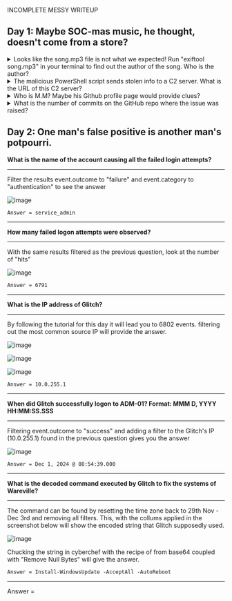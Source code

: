 INCOMPLETE MESSY WRITEUP

## Day 1: Maybe SOC-mas music, he thought, doesn't come from a store?

<details>
<summary> Looks like the song.mp3 file is not what we expected! Run "exiftool song.mp3" in your terminal to find out the author of the song. Who is the author? </summary>
  <p></p>

____________________________________________________________________________________________________________________

As specified in the title, running exiftool against song.mp3 gives the answer

![image](https://github.com/user-attachments/assets/88062853-40bd-4f34-871b-d8a5cc555e8d)

```Answer = Tyler Ramsbey```
____________________________________________________________________________________________________________________

</details>

<details>
<summary> The malicious PowerShell script sends stolen info to a C2 server. What is the URL of this C2 server? </summary>
  <p></p>

____________________________________________________________________________________________________________________
Following the activity along leads you to a github address which is hosting the script:
https://raw.githubusercontent.com/MM-WarevilleTHM/IS/refs/heads/main/IS.ps1

Within the script is the function "Send-InfoToC2Server". In PowerShell, variables are represented by text strings that begin with a dollar sign ($). You will find the answer. under the variable _$c2Url_.

![image](https://github.com/user-attachments/assets/e062b283-c5f4-42da-8e2e-cbca832b5b8a)

```Answer = http://papash3ll.thm/data```
____________________________________________________________________________________________________________________

</details>

<details>
<summary> Who is M.M? Maybe his Github profile page would provide clues? </summary>
  <p></p>

____________________________________________________________________________________________________________________
By doing a basic Github Search for the very identifiable string found within the code of the previous question (Created by the one and only M.M.), this leads us to a profile claiming to be owned by M.M

![image](https://github.com/user-attachments/assets/27a98888-3dfb-42a0-a213-87de874adde8)

![image](https://github.com/user-attachments/assets/dc0e85cd-4603-4180-b19c-f5a45d34279e)

```Answer = Mayor Malware```

____________________________________________________________________________________________________________________

</details>

<details>
<summary> What is the number of commits on the GitHub repo where the issue was raised? </summary>
  <p></p>

____________________________________________________________________________________________________________________

Instead of searching for repositories, if we instead search for "Issues", there is an issue titled "python version of this" for a tool called "CryptoWallet-Search" by "Bloatware-WarevilleTHM".

![image](https://github.com/user-attachments/assets/5393c8aa-07cb-4f6f-8af4-b4ccf3059fe4)

By traversing to Bloatware-WarevilleTHM/CryptoWallet-Search (click on the name above the issue) you can see there is 1 commit that has been made.

![image](https://github.com/user-attachments/assets/f6543ff7-5833-438d-a1d8-65f14305d407)

```Answer = 1```

____________________________________________________________________________________________________________________

</details>

##  Day 2: One man's false positive is another man's potpourri.

**What is the name of the account causing all the failed login attempts?**
____________________________________________________________________________________________________________________
Filter the results event.outcome to "failure" and event.category to "authentication" to see the answer

![image](https://github.com/user-attachments/assets/9bc875f6-ca04-490b-b83b-c5094118307c)

```Answer = service_admin```
____________________________________________________________________________________________________________________
**How many failed logon attempts were observed?**
____________________________________________________________________________________________________________________
With the same results filtered as the previous question, look at the number of "hits"

![image](https://github.com/user-attachments/assets/195212e2-ec9e-4a4a-a84f-b0f58b313567)

```Answer = 6791```
____________________________________________________________________________________________________________________
**What is the IP address of Glitch?**
____________________________________________________________________________________________________________________
By following the tutorial for this day it will lead you to 6802 events. filtering out the most common source IP will provide the answer.

![image](https://github.com/user-attachments/assets/2caf0312-fb53-43a4-949b-1c0b25fa3946)

![image](https://github.com/user-attachments/assets/dbc0919e-8a1f-4933-97b4-f85696cd92e0)

![image](https://github.com/user-attachments/assets/ac30cf16-4c96-4f07-b896-ce69c869bb06)


```Answer = 10.0.255.1```
____________________________________________________________________________________________________________________
**When did Glitch successfully logon to ADM-01? Format: MMM D, YYYY HH:MM:SS.SSS**
____________________________________________________________________________________________________________________
Filtering event.outcome to "success" and adding a filter to the Glitch's IP (10.0.255.1) found in the previous question gives you the answer

![image](https://github.com/user-attachments/assets/5fceaec5-dfa1-4670-bbcf-afeee2420f6a)

```Answer = Dec 1, 2024 @ 08:54:39.000```
____________________________________________________________________________________________________________________
**What is the decoded command executed by Glitch to fix the systems of Wareville?**
____________________________________________________________________________________________________________________
The command can be found by resetting the time zone back to 29th Nov - Dec 3rd and removing all filters. This, with the collums applied in the screenshot below will show the encoded string that Glitch supposedly used.

![image](https://github.com/user-attachments/assets/53fdd7a1-2a0d-43fc-a1ce-275f0118af0f)

Chucking the string in cyberchef with the recipe of from base64 coupled with "Remove Null Bytes" will give the answer.

```Answer = Install-WindowsUpdate -AcceptAll -AutoReboot```
____________________________________________________________________________________________________________________








Answer = 

